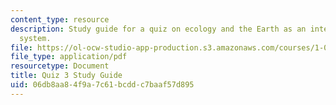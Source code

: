 ```yaml
---
content_type: resource
description: Study guide for a quiz on ecology and the Earth as an integrated dynamic
  system.
file: https://ol-ocw-studio-app-production.s3.amazonaws.com/courses/1-018j-ecology-i-the-earth-system-fall-2009/06db8aa84f9a7c61bcddc7baaf57d895_MIT1_018JF09_guide_3.pdf
file_type: application/pdf
resourcetype: Document
title: Quiz 3 Study Guide
uid: 06db8aa8-4f9a-7c61-bcdd-c7baaf57d895
---
```

